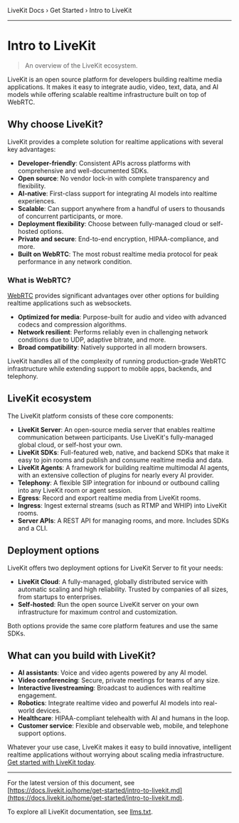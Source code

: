 LiveKit Docs › Get Started › Intro to LiveKit

---

# Intro to LiveKit

> An overview of the LiveKit ecosystem.

LiveKit is an open source platform for developers building realtime media applications. It makes it easy to integrate audio, video, text, data, and AI models while offering scalable realtime infrastructure built on top of WebRTC.

## Why choose LiveKit?

LiveKit provides a complete solution for realtime applications with several key advantages:

- **Developer-friendly**: Consistent APIs across platforms with comprehensive and well-documented SDKs.
- **Open source**: No vendor lock-in with complete transparency and flexibility.
- **AI-native**: First-class support for integrating AI models into realtime experiences.
- **Scalable**: Can support anywhere from a handful of users to thousands of concurrent participants, or more.
- **Deployment flexibility**: Choose between fully-managed cloud or self-hosted options.
- **Private and secure**: End-to-end encryption, HIPAA-compliance, and more.
- **Built on WebRTC**: The most robust realtime media protocol for peak performance in any network condition.

### What is WebRTC?

[WebRTC](https://developer.mozilla.org/en-US/docs/Web/API/WebRTC_API) provides significant advantages over other options for building realtime applications such as websockets.

- **Optimized for media**: Purpose-built for audio and video with advanced codecs and compression algorithms.
- **Network resilient**: Performs reliably even in challenging network conditions due to UDP, adaptive bitrate, and more.
- **Broad compatibility**: Natively supported in all modern browsers.

LiveKit handles all of the complexity of running production-grade WebRTC infrastructure while extending support to mobile apps, backends, and telephony.

## LiveKit ecosystem

The LiveKit platform consists of these core components:

- **LiveKit Server**: An open-source media server that enables realtime communication between participants. Use LiveKit's fully-managed global cloud, or self-host your own.
- **LiveKit SDKs**: Full-featured web, native, and backend SDKs that make it easy to join rooms and publish and consume realtime media and data.
- **LiveKit Agents**: A framework for building realtime multimodal AI agents, with an extensive collection of plugins for nearly every AI provider.
- **Telephony**: A flexible SIP integration for inbound or outbound calling into any LiveKit room or agent session.
- **Egress**: Record and export realtime media from LiveKit rooms.
- **Ingress**: Ingest external streams (such as RTMP and WHIP) into LiveKit rooms.
- **Server APIs**: A REST API for managing rooms, and more. Includes SDKs and a CLI.

## Deployment options

LiveKit offers two deployment options for LiveKit Server to fit your needs:

- **LiveKit Cloud**: A fully-managed, globally distributed service with automatic scaling and high reliability. Trusted by companies of all sizes, from startups to enterprises.
- **Self-hosted**: Run the open source LiveKit server on your own infrastructure for maximum control and customization.

Both options provide the same core platform features and use the same SDKs.

## What can you build with LiveKit?

- **AI assistants**: Voice and video agents powered by any AI model.
- **Video conferencing**: Secure, private meetings for teams of any size.
- **Interactive livestreaming**: Broadcast to audiences with realtime engagement.
- **Robotics**: Integrate realtime video and powerful AI models into real-world devices.
- **Healthcare**: HIPAA-compliant telehealth with AI and humans in the loop.
- **Customer service**: Flexible and observable web, mobile, and telephone support options.

Whatever your use case, LiveKit makes it easy to build innovative, intelligent realtime applications without worrying about scaling media infrastructure. [Get started with LiveKit today](https://docs.livekit.io/home.md).

---


For the latest version of this document, see [https://docs.livekit.io/home/get-started/intro-to-livekit.md](https://docs.livekit.io/home/get-started/intro-to-livekit.md).

To explore all LiveKit documentation, see [llms.txt](https://docs.livekit.io/llms.txt).